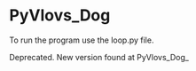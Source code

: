 # PyVlovs_Dog
To run the program use the loop.py file.

Deprecated. New version found at PyVlovs_Dog_
